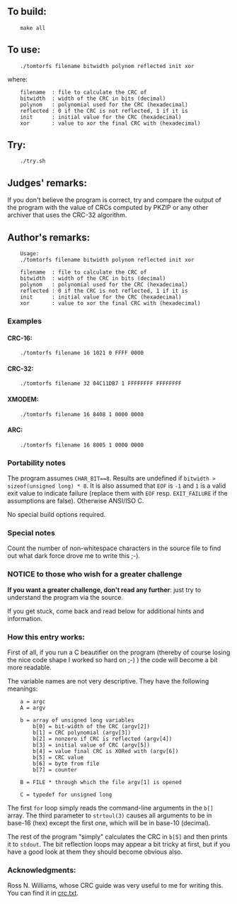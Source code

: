 ## To build:

``` <!---sh-->
    make all
```


## To use:

``` <!---sh-->
    ./tomtorfs filename bitwidth polynom reflected init xor
```

where:

```
    filename  : file to calculate the CRC of
    bitwidth  : width of the CRC in bits (decimal)
    polynom   : polynomial used for the CRC (hexadecimal)
    reflected : 0 if the CRC is not reflected, 1 if it is
    init      : initial value for the CRC (hexadecimal)
    xor       : value to xor the final CRC with (hexadecimal)
```


## Try:

``` <!---sh-->
    ./try.sh
```


## Judges' remarks:

If you don't believe the program is correct, try and compare the output
of the program with the value of CRCs computed by PKZIP or any other
archiver that uses the CRC-32 algorithm.


## Author's remarks:

```
    Usage:
    ./tomtorfs filename bitwidth polynom reflected init xor

    filename  : file to calculate the CRC of
    bitwidth  : width of the CRC in bits (decimal)
    polynom   : polynomial used for the CRC (hexadecimal)
    reflected : 0 if the CRC is not reflected, 1 if it is
    init      : initial value for the CRC (hexadecimal)
    xor       : value to xor the final CRC with (hexadecimal)
```

### Examples


#### CRC-16:

``` <!---sh-->
    ./tomtorfs filename 16 1021 0 FFFF 0000
```


#### CRC-32:


``` <!---sh-->
    ./tomtorfs filename 32 04C11DB7 1 FFFFFFFF FFFFFFFF
```


#### XMODEM:

``` <!---sh-->
    ./tomtorfs filename 16 8408 1 0000 0000
```


#### ARC:

``` <!---sh-->
    ./tomtorfs filename 16 8005 1 0000 0000
```


### Portability notes

The program assumes `CHAR_BIT==8`. Results are undefined if `bitwidth >
sizeof(unsigned long) * 8`. It is also assumed that `EOF` is `-1` and `1` is a
valid exit value to indicate failure (replace them with `EOF` resp.
`EXIT_FAILURE` if the assumptions are false). Otherwise ANSI/ISO C.

No special build options required.


### Special notes

Count the number of non-whitespace characters in the source
file to find out what dark force drove me to write this ;-).


### NOTICE to those who wish for a greater challenge

**If you want a greater challenge, don't read any further**:
just try to understand the program via the source.

If you get stuck, come back and read below for additional hints and information.


### How this entry works:

First of all, if you run a C beautifier on the program (thereby of course losing
the nice code shape I worked so hard on ;-) ) the code will become a bit more
readable.

The variable names are not very descriptive. They have the
following meanings:

```
    a = argc
    A = argv

    b = array of unsigned long variables
        b[0] = bit-width of the CRC (argv[2])
        b[1] = CRC polynomial (argv[3])
        b[2] = nonzero if CRC is reflected (argv[4])
        b[3] = initial value of CRC (argv[5])
        b[4] = value final CRC is XORed with (argv[6])
        b[5] = CRC value
        b[6] = byte from file
        b[7] = counter

    B = FILE * through which the file argv[1] is opened

    C = typedef for unsigned long
```

The first `for` loop simply reads the command-line arguments
in the `b[]` array. The third parameter to `strtoul(3)` causes
all arguments to be in base-16 (hex) except the first one,
which will be in base-10 (decimal).

The rest of the program "simply" calculates the CRC in `b[5]`
and then prints it to `stdout`. The bit reflection loops may
appear a bit tricky at first, but if you have a good look
at them they should become obvious also.

###  Acknowledgments:

Ross N. Williams, whose CRC guide was very useful to me
for writing this. You can find it in [crc.txt](crc.txt).


<!--

    Copyright © 1984-2024 by Landon Curt Noll. All Rights Reserved.

    You are free to share and adapt this file under the terms of this license:

        Creative Commons Attribution-ShareAlike 4.0 International (CC BY-SA 4.0)

    For more information, see:

        https://creativecommons.org/licenses/by-sa/4.0/

-->

